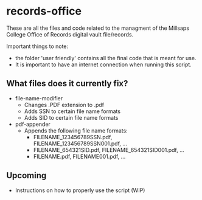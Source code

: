 # records-office
These are all the files and code related to the managment of the Millsaps College Office of Records digital vault file/records.

Important things to note:
- the folder 'user friendly' contains all the final code that is meant for use.
- It is important to have an internet connection when running this script.

## What files does it currently fix?
- file-name-modifier
  - Changes .PDF extension to .pdf
  - Adds SSN to certain file name formats
  - Adds SID to certain file name formats
- pdf-appender
  - Appends the following file name formats:
    - FILENAME_123456789SSN.pdf, FILENAME_123456789SSN001.pdf, ...
    - FILENAME_654321SID.pdf, FILENAME_654321SID001.pdf, ...
    - FILENAME.pdf, FILENAME001.pdf, ...
    

## Upcoming

- Instructions on how to properly use the script (WIP)
